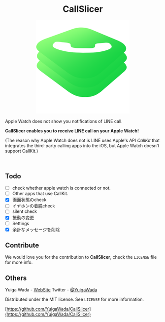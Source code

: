 
<h1 align="center">CallSlicer</h1>
<p align="center">
<img src="images/CallSlicer.png" width=60%>
</p>


Apple Watch does not show you notifications of LINE call.

**CallSlicer enables you to receive LINE call on your Apple Watch!**


(The reason why Apple Watch does not is LINE uses Apple's API *CallKit* that integrates the third-party calling apps into the iOS, but Apple Watch doesn't support CallKit.)

<br>

<!--
## Installation

Search ```CallSlicer``` in Sileo or Cydia.

CallSlicer is uploaded in ~~.-->


## Todo

- [ ] check whether apple watch is connected or not.
- [ ] Other apps that use CallKit.
- [x] 画面状態のcheck
- [ ] イヤホンの着脱check
- [ ] silent check
- [x] 振動の変更
- [ ] Settings
- [x] 余計なメッセージを削除

## Contribute

We would love you for the contribution to **CallSlicer**, check the ``LICENSE`` file for more info.



## Others

Yuiga Wada -  [WebSite](https://yuigawada.github.io/)
Twitter         - [@YuigaWada](https://twitter.com/YuigaWada)





Distributed under the MIT license. See ``LICENSE`` for more information.

[https://github.com/YuigaWada/CallSlicer](https://github.com/YuigaWada/CallSlicer)
